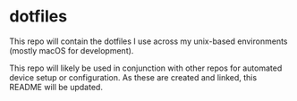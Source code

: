 # dotfiles

This repo will contain the dotfiles I use across my unix-based environments (mostly macOS for development).

This repo will likely be used in conjunction with other repos for automated device setup or configuration. As these are created and linked, this README will be updated.
